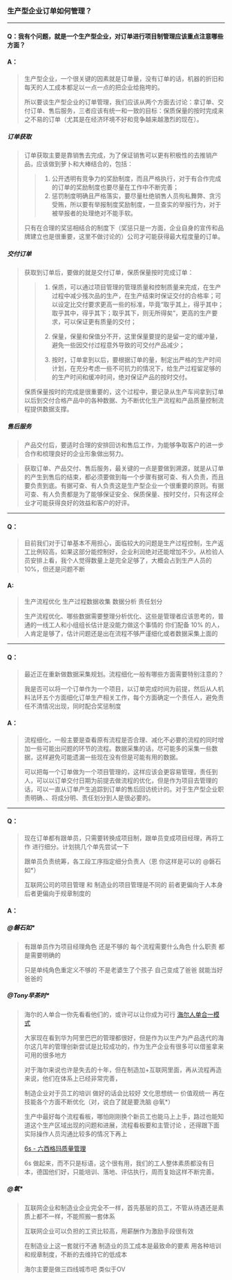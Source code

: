 ### 生产型企业订单如何管理？

---

#### Q：我有个问题，就是一个生产型企业，对订单进行项目制管理应该重点注意哪些方面？

#### A：
> 生产型企业，一个很关键的因素就是订单量，没有订单的话，机器的折旧和每天的人工成本都足以一点一点的把企业给拖垮的。
>
> 所以要谈生产型企业的订单管理，我们应该从两个方面去讨论：拿订单、交付订单、售后服务，三者应该有统一和一致的目标：保质保量的按时完成来之不易的订单（尤其是在经济环境不好和竞争越来越激烈的现在）。

##### 订单获取
> 订单获取主要是靠销售去完成，为了保证销售可以更有积极性的去推销产品，应该做到萝卜和大棒结合的，包括：
>
>> 1. 公开透明有竞争力的奖励制度，而且严格执行，对于有合作完成的订单的奖励制度也要尽量在工作中不断完善；
>> 2. 惩罚制度明确且严格落实，要尽量杜绝销售人员徇私舞弊、贪污受贿，所以要有举报制度奖励制度，一旦查实的举报行为，对于被举报者的处理绝对不能手软。
>
> 只有在合理的奖惩相结合的制度下（奖惩只是一方面，企业自身的宣传和品牌建立也是很重要，这里不做讨论的）公司才可能获得最大程度量的订单。

##### 交付订单
> 获取到订单后，要做的就是交付订单，保质保量按时完成订单：
>>
>> 1. 保质，可以通过项目管理的管理质量和控制质量来完成，在生产过程中减少残次品的生产，在生产结束时保证交付的合格率；可以设定比交付要求更高一些的标准，毕竟“取乎其上，得乎其中；取乎其中，得乎其下；取乎其下，则无所得矣”，更高的生产要求，可以保证更有质量的交付；
>>
>> 2. 保量，保量和保值分不开，这里保量要提的是留一定的缓冲量，避免一些因交付过程意外导致的可交付产品减少；
>>
>> 3. 按时，订单拿到以后，要根据订单的量，制定出严格的生产时间计划，在充分考虑一些不可抗力的情况下，给生产过程留足够的的生产时间和缓冲时间，绝对保证产品的按时交付。
>
>保质保量按时的完成是很重要的，这个过程中，要记录从生产车间拿到订单以后到交付合格产品中的各种数据、为不断优化生产流程和产品质量控制流程提供数据支撑。

##### 售后服务
> 产品交付后，要适时合理的安排回访和售后工作，为能够争取客户的进一步合作和梳理良好的企业形象做出努力。

>获取订单、产品交付、售后服务，最关键的一点是要做到溯源，就是从订单的产生到售后的结束，都必须要做到每一个步骤有据可查、有人负责，而且要负责到底。有据可查、有人负责这是生产型企业一个很重要的原则。有据可查、有人负责都是为了能够保证安全、保质保量、按时交付，只有这样企业才可能获得良好的效益和客户的好评。

---

#### Q：
> 目前我们对于订单基本不用担心，面临较大的问题是生产过程控制，生产返工比例较高，如果这部分能控制好，企业利润绝对还能增加不少。从检验人员安排上看，我个人觉得数量上是完全足够了，大概会占到生产人员的10%，但还是问题不断

#### A:
> 生产流程优化 生产过程数据收集 数据分析 责任划分
>
> 生产流程优化、哪些数据需要整理分析优化、这些是管理者应该思考的，普通的一线工人和小组组长估计是没能力做这个事情的 你们配备 10% 的人， 人肯定是够了，估计问题还是出在流程不够严谨细化或者数据采集上面的

---

#### Q：
> 最近正在重新做数据采集规划。流程细化一般有哪些方面需要特别注意的？
>
> 我是否可以将一个订单作为一个项目，以订单完成时间为前提，然后从人机料法环五个方面细化订单生产相关工作，每个方面确定一个责任人，避免责任不清情况出现，同时配合奖惩制度

#### A：
> 流程细化，一般主要是查看原有流程是否合理、减化不必要的流程的同时增加一些可能出问题的环节的流程。数据采集的话，尽可能多的采集一些数据，这样避免可能遗漏一些现在没有但是可能有用的数据。
>
> 可以把每一个订单做为一个项目管理的，这样应该会更容易管理，责任到人，可以以订单交付日期为前提去做流程的优化，但是作为项目去管理的话，可以一直从订单产生追踪到订单的售后回访统计的。对于生产型企业职责明确、、将成分明、责任划分到人是很必要的。

---
#### Q：
> 现在订单都有跟单员，只需要转换成项目制，跟单员变成项目经理，再将工作 进行细分。计划挑几个单先尝试一下
>
> 跟单员负责统筹，各工段工序指定细分负责人（恩 你这样是可以的 @磐石如*）
>
> 互联网公司的项目管理 和 制造业的项目管理是不同的 前者更偏向于人本身 后者更偏向于规章制度的

#### A：
##### @磐石如*
> 有跟单员作为项目经理角色 还是不够的 每个流程需要什么角色 什么职责 都是需要明确的
>
> 只是单纯角色重定义不够的 不是老婆生了个孩子 自己变成了爸爸 就能当好爸爸的

##### @Tony早茶时*
> 海尔的人单合一你先看看他们的，或许可以让你成为可行 [海尔人单合一模式](http://baike.baidu.com/l/Whf2IQ4s?bk_share=weixin)
>
> 大家现在看到华为阿里巴巴的管理都很好，但是作为以生产为产品迭代的海尔这几年的管理创新尝试是比较成功的，作为生产企业有很多可以借鉴拿来可用的很多地方
>
> 对于海尔来说也许是失去的十年，但在制造加+互联网里面，再从流程再造来说，他们在体系上已经非常完善，
>
> 制造企业对于员工的培训 做好的话会比较好  文化思想统一 价值观统一 再在技能各个方面不断优化（对，说白了就是要洗脑 @氧*）
>
> 生产中最好每个流程看板，哪怕刚刚换个新员工也能马上上手，路过也能知道这个生产区域出现的问题和进展，流程看板要和主管讨论 ，还得跟下面实际操作人员沟通比较多的情况下再上
>
> [6s - 六西格玛质量管理](https://baike.baidu.com/item/%E5%85%AD%E8%A5%BF%E6%A0%BC%E7%8E%9B/3346517)
>
> 6s 做起来，而不只是标语，这个很有用，我们的工人整体素质都没有日本，德国他们好，只能培训、落地、评估执行，周而复始这样不断完善。

##### @氧*
> 互联网企业和制造业企业完全不一样，首先基层的员工，不管从待遇还是素质上都不一样，不能照搬一套体系
>
> 互联网企业可以负担的工资比较高，用薪酬作为激励手段很有效
>
> 在制造业上这一套就行不通 制造业的员工成本是最致命的要素 用各种培训和规章制度，不断的去维持它的低成本
>
> 海尔主要是做三四线城市吧 类似于OV

